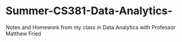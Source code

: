 # Summer-CS381-Data-Analytics-
Notes and Homework from my class in Data Analytics with Professor Matthew Fried
